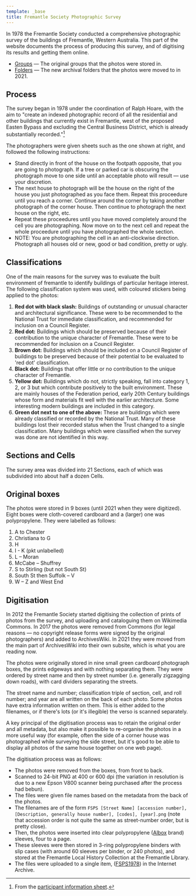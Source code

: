 ```yaml
---
template: _base
title: Fremantle Society Photographic Survey
---
```


In 1978 the Fremantle Society conducted a comprehensive photographic survey of the buildings of Fremantle, Western Australia.
This part of the website documents the process of producing this survey, and of digitising its results and getting them online.

* [Groups](./groups/index.html) — The original groups that the photos were stored in.
* [Folders](./folders/index.html) — The new archival folders that the photos were moved to in 2021.

## Process

The survey began in 1978 under the coordination of Ralph Hoare, with the aim to
"create an indexed photographic record of all the residential and other buildings that currently exist in Fremantle,
west of the proposed Easten Bypass and excluding the Central Business District, which is already substantially recorded."[^1]

[^1]: From the [participant information sheet](participant-info-sheet.pdf).

The photographers were given sheets such as the one shown at right, and followed the following instructions:

* Stand directly in front of the house on the footpath opposite, that you are going to photograph.
  If a tree or parked car is obscuring the photograph move to one side until an acceptable photo will result — use your discretion.
* The next house to photograph will be the house on the right of the house you just photographed as you face them.
  Repeat this proceedure until you reach a corner.
  Continue around the corner by taking another photograph of the corner house.
  Then continue to photograph the next house on the right, etc.
* Repeat these proceedures until you have moved completely around the cell you are photographing.
  Now move on to the next cell and repeat the whole proceedure until you have photographed the whole section.
* NOTE: You are photographing the cell in an anti-clockwise direction.
  Photograph all houses old or new, good or bad condition, pretty or ugly.

## Classifications

One of the main reasons for the survey was to evaluate the built environment of fremantle to identify buildings of particular heritage interest.
The following classification system was used, with coloured stickers being applied to the photos:

1. **Red dot with black slash:**
   Buildings of outstanding or unusual character and architectural significance.
   These were to be recommended to the National Trust for immediate classification, and recommended for inclusion on a Council Register.
2. **Red dot:**
   Buildings which should be preserved because of their contribution to the unique character of Fremantle.
   These were to be recommended for inclusion on a Council Register.
3. **Brown dot:**
   Buildings which should be included on a Council Register of buildings
   to be preserved because of their potential to be evaluated to 'red dot' classification.
4. **Black dot:**
   Buildings that offer little or no contribution to the unique character of Fremantle.
5. **Yellow dot:**
   Buildings which do not, strictly speaking, fall into category 1, 2, or 3 but which contribute positively to the built environment.
   These are mainly houses of the Federation period, early 20th Century buildings
   whose form and materials fit well with the earlier architecture.
   Some interesting modern buildings are included in this category.
6. **Green dot next to one of the above:**
   These are buildings which were already classified or recorded by the National Trust.
   Many of these buildings lost their recorded status when the Trust changed to a single classification.
   Many buildings which were classified when the survey was done are not identified in this way.

## Sections and Cells

The survey area was divided into 21 Sections, each of which was subdivided into about half a dozen Cells.

## Original boxes

The photos were stored in 9 boxes (until 2021 when they were digitized).
Eight boxes were cloth-covered cardboard and a (larger) one was polypropylene.
They were labelled as follows:

1. A to Chester
2. Christiana to G
3. H
4. I - K (pkt unlabelled)
5. L – Moran
6. McCabe – Shuffrey
7. S to Stirling (but not South St)
8. South St then Suffolk – V
9. W – Z and West End

## Digitisation

In 2012 the Fremantle Society started digitising the collection of prints of photos from the survey,
and uploading and cataloguing them on Wikimedia Commons.
In 2017 the photos were removed from Commons (for legal reasons — no copyright release forms were signed by the original photographers)
and added to ArchivesWiki.
In 2021 they were moved from the main part of ArchivesWiki into their own subsite, which is what you are reading now.

The photos were originally stored in nine small green cardboard photograph boxes,
the prints edgeways and with nothing separating them.
They were ordered by street name and then by street number (i.e. generally zigzagging down roads), with card dividers separating the streets.

The street name and number; classification triple of section, cell, and roll number; and year are all written on the back of each photo.
Some photos have extra information written on them.
This is either added to the filenames, or if there's lots (or it's illegible) the verso is scanned separately.

A key principal of the digitisation process was to retain the original order and all metadata,
but also make it possible to re-organise the photos in a more useful way
(for example, often the side of a corner house was photographed while surveying the side street,
but it's good to be able to display all photos of the same house together on one web page).

The digitisation process was as follows:

* The photos were removed from the boxes, from front to back.
* Scanned to 24-bit PNG at 400 or 600 dpi
  (the variation in resolution is due to a new Epson V800 scanner being purchased after the process had bebun).
* The files were given file names based on the metadata from the back of the photos.
* The filenames are of the form `FSPS [Street Name] [accession number], [Description, generally house number], [codes], [year].png`
  (note that accession order is not quite the same as street-number order, but is pretty close).
* Then, the photos were inserted into clear polypropylene ([Albox](https://albox.com.au/) brand) sleeves, four to a page.
* These sleeves were then stored in 3-ring polypropylene binders with slip cases
  (with around 60 sleeves per binder, or 240 photos),
  and stored at the Fremantle Local History Collection at the Fremantle Library.
* The files were uploaded to a single item, ([FSPS1978](https://archive.org/details/FSPS1978)) in the Internet Archive.
